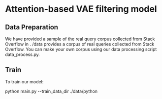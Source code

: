 # Attention-based VAE filtering model
## Data Preparation
We have provided a sample of the real query corpus collected from Stack Overflow in . /data provides a corpus of real queries collected from Stack Overflow. You can make your own corpus using our data processing script data_process.py.

## Train
To train our model:

python main.py --train_data_dir ./data/python
